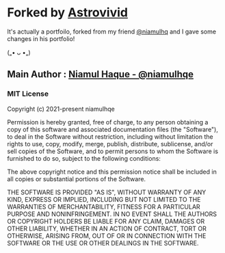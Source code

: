 <h1>Forked by <a href="https://github.com/Astrovivid">Astrovivid</a></h1>

<p>It's actually a portfoilo, forked from my friend <a href="https://github.com/niamulhq">@niamulhq<a> and I gave some changes in his portfolio!</p>


(„• ᴗ •„)
 


<h2>Main Author : <a href="https://github.com/niamulhq">Niamul Haque - @niamulhqe</a></h2> 

<h3>MIT License</h3>

Copyright (c) 2021-present niamulhqe

Permission is hereby granted, free of charge, to any person obtaining a copy
of this software and associated documentation files (the "Software"), to deal
in the Software without restriction, including without limitation the rights
to use, copy, modify, merge, publish, distribute, sublicense, and/or sell
copies of the Software, and to permit persons to whom the Software is
furnished to do so, subject to the following conditions:

The above copyright notice and this permission notice shall be included in all
copies or substantial portions of the Software.

THE SOFTWARE IS PROVIDED "AS IS", WITHOUT WARRANTY OF ANY KIND, EXPRESS OR
IMPLIED, INCLUDING BUT NOT LIMITED TO THE WARRANTIES OF MERCHANTABILITY,
FITNESS FOR A PARTICULAR PURPOSE AND NONINFRINGEMENT. IN NO EVENT SHALL THE
AUTHORS OR COPYRIGHT HOLDERS BE LIABLE FOR ANY CLAIM, DAMAGES OR OTHER
LIABILITY, WHETHER IN AN ACTION OF CONTRACT, TORT OR OTHERWISE, ARISING FROM,
OUT OF OR IN CONNECTION WITH THE SOFTWARE OR THE USE OR OTHER DEALINGS IN THE
SOFTWARE.
```
